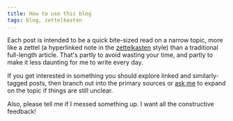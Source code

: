 ```yaml
---
title: How to use this blog
tags: blog, zettelkasten
...
```


Each post is intended to be a quick bite-sized read on a narrow topic, more
like a zettel (a hyperlinked note in the [zettelkasten][zettel] style) than a
traditional full-length article. That's partly to avoid wasting your time, and
partly to make it less daunting for me to write every day.

If you get interested in something you should explore linked and similarly-tagged
posts, then branch out into the primary sources or [ask me][about] to expand
on the topic if things are still unclear.

Also, please tell me if I messed something up.
I want all the constructive feedback!

[about]: /about.html
[zettel]: https://zettelkasten.de/posts/overview/
